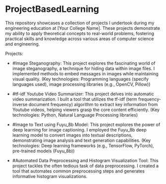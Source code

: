 # ProjectBasedLearning
This repository showcases a collection of projects I undertook during my engineering education at [Your College Name]. These projects demonstrate my ability to apply theoretical concepts to real-world problems, fostering practical skills and knowledge across various areas of computer science and engineering.

Projects:

- #Image Steganography:
This project explores the fascinating world of image steganography, a technique for hiding data within image files. I implemented methods to embed messages in images while maintaining visual quality. (Key technologies: Programming languages (specify languages used), image processing libraries (e.g., OpenCV, Pillow))

- #tf-idf Youtube Video Summarizer:
This project delves into automatic video summarization. I built a tool that utilizes the tf-idf (term frequency-inverse document frequency) algorithm to extract key information from Youtube videos, helping viewers grasp the core content efficiently. (Key technologies: Python, Natural Language Processing libraries)

- #Image to Text using Fuyu_8b Model:
This project explores the power of deep learning for image captioning. I employed the Fuyu_8b deep learning model to convert images into textual descriptions, demonstrating image analysis and text generation capabilities. (Key technologies: Deep learning frameworks (e.g., TensorFlow, PyTorch), pre-trained models (Fuyu_8b))

- #Automated Data Preprocessing and Histogram Visualization Tool:
This project tackles the often tedious task of data preprocessing. I created a tool that automates common preprocessing steps and generates informative histogram visualizations.
